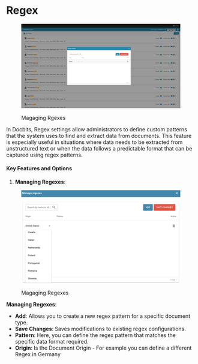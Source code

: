 # Regex

<figure><img src="../../../../../.gitbook/assets/Bildschirmfoto 2024-05-08 um 09.38.59.png" alt=""><figcaption><p>Magaging Rgexes</p></figcaption></figure>

In Docbits, Regex settings allow administrators to define custom patterns that the system uses to find and extract data from documents. This feature is especially useful in situations where data needs to be extracted from unstructured text or when the data follows a predictable format that can be captured using regex patterns.

#### Key Features and Options

1. **Managing Regexes**:

<figure><img src="../../../../../.gitbook/assets/Bildschirmfoto 2024-05-22 um 20.34.42.png" alt=""><figcaption><p>Magaging Regexes</p></figcaption></figure>

**Managing Regexes**:

* **Add**: Allows you to create a new regex pattern for a specific document type.
* **Save Changes**: Saves modifications to existing regex configurations.
* **Pattern**: Here, you can define the regex pattern that matches the specific data format required.
* **Origin**: Is the Document Origin - For example you can define a different Regex in Germany



